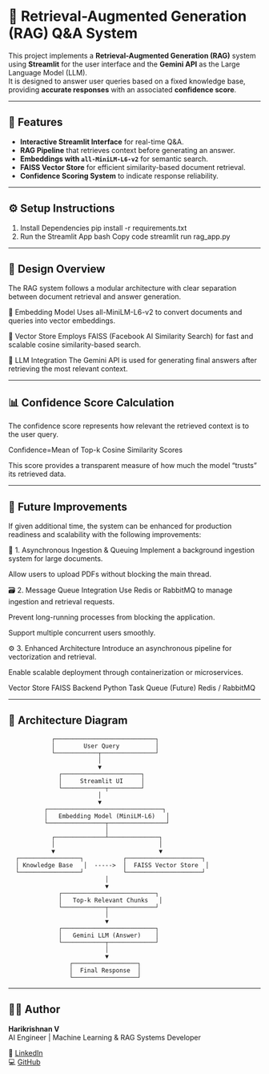 # 🧠 Retrieval-Augmented Generation (RAG) Q&A System

This project implements a **Retrieval-Augmented Generation (RAG)** system using **Streamlit** for the user interface and the **Gemini API** as the Large Language Model (LLM).  
It is designed to answer user queries based on a fixed knowledge base, providing **accurate responses** with an associated **confidence score**.

---

## 🚀 Features

- **Interactive Streamlit Interface** for real-time Q&A.  
- **RAG Pipeline** that retrieves context before generating an answer.  
- **Embeddings with `all-MiniLM-L6-v2`** for semantic search.  
- **FAISS Vector Store** for efficient similarity-based document retrieval.  
- **Confidence Scoring System** to indicate response reliability.

---

## ⚙️ Setup Instructions

1. Install Dependencies
pip install -r requirements.txt
2. Run the Streamlit App
bash
Copy code
streamlit run rag_app.py

---

## 🧩 Design Overview
The RAG system follows a modular architecture with clear separation between document retrieval and answer generation.

🔹 Embedding Model
Uses all-MiniLM-L6-v2 to convert documents and queries into vector embeddings.

🔹 Vector Store
Employs FAISS (Facebook AI Similarity Search) for fast and scalable cosine similarity-based search.

🔹 LLM Integration
The Gemini API is used for generating final answers after retrieving the most relevant context.

---

## 📊 Confidence Score Calculation

The confidence score represents how relevant the retrieved context is to the user query.

Confidence=Mean of Top-k Cosine Similarity Scores

This score provides a transparent measure of how much the model “trusts” its retrieved data.

---

## 🔮 Future Improvements
If given additional time, the system can be enhanced for production readiness and scalability with the following improvements:

🧵 1. Asynchronous Ingestion & Queuing
Implement a background ingestion system for large documents.

Allow users to upload PDFs without blocking the main thread.

🗃️ 2. Message Queue Integration
Use Redis or RabbitMQ to manage ingestion and retrieval requests.

Prevent long-running processes from blocking the application.

Support multiple concurrent users smoothly.

⚙️ 3. Enhanced Architecture
Introduce an asynchronous pipeline for vectorization and retrieval.

Enable scalable deployment through containerization or microservices.

Vector Store	FAISS
Backend	Python
Task Queue (Future)	Redis / RabbitMQ

---

## 🧠 Architecture Diagram
                ┌────────────────────────────┐
                │        User Query          │
                └────────────┬───────────────┘
                             │
                             ▼
                  ┌──────────────────────┐
                  │     Streamlit UI     │
                  └────────────┬─────────┘
                             │
                             ▼
              ┌────────────────────────────────┐
              │   Embedding Model (MiniLM-L6)   │
              └────────────────┬────────────────┘
                               │
                ┌──────────────┴──────────────┐
                │                             │
                ▼                             ▼
      ┌─────────────────┐           ┌─────────────────────┐
      │ Knowledge Base   │  ----->  │  FAISS Vector Store  │
      └─────────────────┘           └─────────────────────┘
                               │
                               ▼
                  ┌──────────────────────────┐
                  │   Top-k Relevant Chunks   │
                  └────────────┬─────────────┘
                               │
                               ▼
                  ┌──────────────────────────┐
                  │   Gemini LLM (Answer)    │
                  └────────────┬─────────────┘
                               │
                               ▼
                     ┌──────────────────┐
                     │  Final Response  │
                     └──────────────────┘

                     
---

## 🧑‍💻 Author

**Harikrishnan V**  
AI Engineer | Machine Learning & RAG Systems Developer  

🔗 [LinkedIn](https://www.linkedin.com/in/harivansu)  
💻 [GitHub](https://github.com/yourusername)


